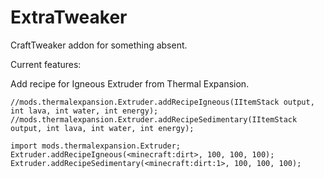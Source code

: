 # ExtraTweaker

CraftTweaker addon for something absent.

Current features:

Add recipe for Igneous Extruder from Thermal Expansion.

```
//mods.thermalexpansion.Extruder.addRecipeIgneous(IItemStack output, int lava, int water, int energy);
//mods.thermalexpansion.Extruder.addRecipeSedimentary(IItemStack output, int lava, int water, int energy);

import mods.thermalexpansion.Extruder;
Extruder.addRecipeIgneous(<minecraft:dirt>, 100, 100, 100);
Extruder.addRecipeSedimentary(<minecraft:dirt:1>, 100, 100, 100);
```